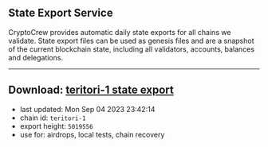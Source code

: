 ## State Export Service
CryptoCrew provides automatic daily state exports for all chains we validate. State export files can be used as genesis files and are a snapshot of the current blockchain state, including all validators, accounts, balances and delegations.

---
**Download: [teritori-1 state export](https://dl.ccvalidators.com/SERVICE/teritori/teritori-1_export_5019556.json)**
---

- last updated: Mon Sep 04 2023 23:42:14
- chain id: `teritori-1`
- export height: `5019556`
- use for: airdrops, local tests, chain recovery
